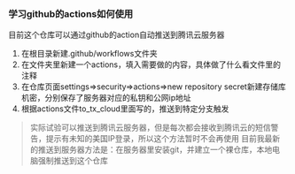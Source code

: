 ### 学习github的actions如何使用

目前这个仓库可以通过github的action自动推送到腾讯云服务器

1. 在根目录新建.github/workflows文件夹
2. 在文件夹里新建一个actions，填入需要做的内容，具体做了什么看文件里的注释
3. 在仓库页面settings=>security=>actions=>new repository secret新建存储库机密，分别保存了服务器对应的私钥和公网ip地址
4. 根据actions文件to_tx_cloud里面写的，推送到特定分支触发

> 实际试验可以推送到腾讯云服务器，但是每次都会接收到腾讯云的短信警告，提示有未知的美国IP登录，所以这个方法暂时不会再使用
目前我最新的推送到服务器方法是：在服务器里安装git，并建立一个裸仓库，本地电脑强制推送到这个仓库

